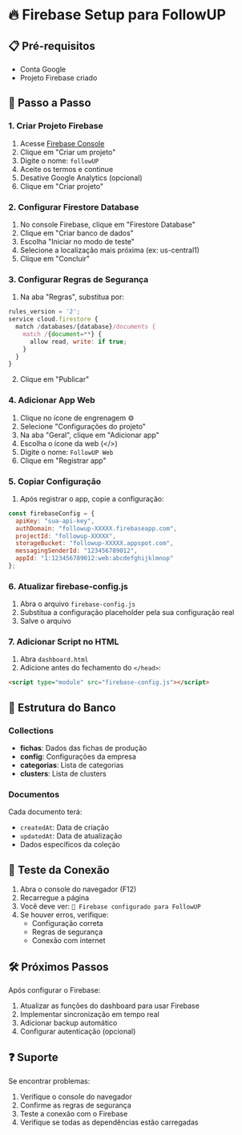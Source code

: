 # 🔥 Firebase Setup para FollowUP

## 📋 Pré-requisitos
- Conta Google
- Projeto Firebase criado

## 🚀 Passo a Passo

### 1. Criar Projeto Firebase
1. Acesse [Firebase Console](https://console.firebase.google.com/)
2. Clique em "Criar um projeto"
3. Digite o nome: `followUP`
4. Aceite os termos e continue
5. Desative Google Analytics (opcional)
6. Clique em "Criar projeto"

### 2. Configurar Firestore Database
1. No console Firebase, clique em "Firestore Database"
2. Clique em "Criar banco de dados"
3. Escolha "Iniciar no modo de teste"
4. Selecione a localização mais próxima (ex: us-central1)
5. Clique em "Concluir"

### 3. Configurar Regras de Segurança
1. Na aba "Regras", substitua por:
```javascript
rules_version = '2';
service cloud.firestore {
  match /databases/{database}/documents {
    match /{document=**} {
      allow read, write: if true;
    }
  }
}
```
2. Clique em "Publicar"

### 4. Adicionar App Web
1. Clique no ícone de engrenagem ⚙️
2. Selecione "Configurações do projeto"
3. Na aba "Geral", clique em "Adicionar app"
4. Escolha o ícone da web (</>)
5. Digite o nome: `FollowUP Web`
6. Clique em "Registrar app"

### 5. Copiar Configuração
1. Após registrar o app, copie a configuração:
```javascript
const firebaseConfig = {
  apiKey: "sua-api-key",
  authDomain: "followup-XXXXX.firebaseapp.com",
  projectId: "followup-XXXXX",
  storageBucket: "followup-XXXXX.appspot.com",
  messagingSenderId: "123456789012",
  appId: "1:123456789012:web:abcdefghijklmnop"
};
```

### 6. Atualizar firebase-config.js
1. Abra o arquivo `firebase-config.js`
2. Substitua a configuração placeholder pela sua configuração real
3. Salve o arquivo

### 7. Adicionar Script no HTML
1. Abra `dashboard.html`
2. Adicione antes do fechamento do `</head>`:
```html
<script type="module" src="firebase-config.js"></script>
```

## 📁 Estrutura do Banco

### Collections
- **fichas**: Dados das fichas de produção
- **config**: Configurações da empresa
- **categorias**: Lista de categorias
- **clusters**: Lista de clusters

### Documentos
Cada documento terá:
- `createdAt`: Data de criação
- `updatedAt`: Data de atualização
- Dados específicos da coleção

## 🔧 Teste da Conexão

1. Abra o console do navegador (F12)
2. Recarregue a página
3. Você deve ver: `🚀 Firebase configurado para FollowUP`
4. Se houver erros, verifique:
   - Configuração correta
   - Regras de segurança
   - Conexão com internet

## 🛠️ Próximos Passos

Após configurar o Firebase:
1. Atualizar as funções do dashboard para usar Firebase
2. Implementar sincronização em tempo real
3. Adicionar backup automático
4. Configurar autenticação (opcional)

## ❓ Suporte

Se encontrar problemas:
1. Verifique o console do navegador
2. Confirme as regras de segurança
3. Teste a conexão com o Firebase
4. Verifique se todas as dependências estão carregadas
